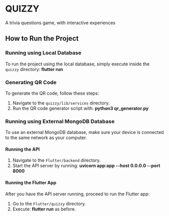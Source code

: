 # QUIZZY

A trivia questions game, with interactive experiences

## How to Run the Project

### Running using Local Database

To run the project using the local database, simply execute inside the `quizzy` directory:  **flutter run**

### Generating QR Code

To generate the QR code, follow these steps:

1. Navigate to the `quizzy/lib/services` directory.
2. Run the QR code generator script with: **python3 qr_generator.py**

### Running using External MongoDB Database

To use an external MongoDB database, make sure your device is connected to the same network as your computer.

#### Running the API

1. Navigate to the `Flutter/backend` directory.
2. Start the API server by running: **uvicorn app:app --host 0.0.0.0 --port 8000**

#### Running the Flutter App

After you have the API server running, proceed to run the Flutter app:

1. Go to the `Flutter/quizzy` directory.
2. Execute: **flutter run** as before.


